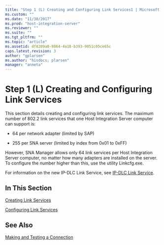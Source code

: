 ```yaml
---
title: "Step 1 (L) Creating and Configuring Link Services1 | Microsoft Docs"
ms.custom: ""
ms.date: "11/30/2017"
ms.prod: "host-integration-server"
ms.reviewer: ""
ms.suite: ""
ms.tgt_pltfrm: ""
ms.topic: "article"
ms.assetid: df8209a8-9864-4a18-b393-9051c05ce65c
caps.latest.revision: 3
author: "gplarsen"
ms.author: "hisdocs; plarsen"
manager: "anneta"
---
```

# Step 1 (L) Creating and Configuring Link Services
This section details creating and configuring link services. The maximum number of 802.2 link services that one Host Integration Server computer can support is:  
  
-   64 per network adapter (limited by SAP)  
  
-   255 per SNA server (limited by index from 0x01 to 0xFF)  
  
 However, SNA Manager allows only 64 link services per Host Integration Server computer, no matter how many adapters are installed on the server. To configure the number higher than this, use the utility Linkcfg.exe.  
  
 For information on the new IP-DLC Link Service, see [IP-DLC Link Service](./ip-dlc-link-service2.md).  
  
## In This Section  
 [Creating Link Services](../core/creating-link-services1.md)  
  
 [Configuring Link Services](../core/configuring-link-services1.md)  
  
## See Also  
 [Making and Testing a Connection](../core/making-and-testing-a-connection2.md)